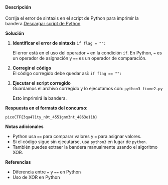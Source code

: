 #### Descripción

Corrija el error de sintaxis en el script de Python para imprimir la bandera.[Descargar script de Python](https://artifacts.picoctf.net/c/5/fixme2.py)

 **Solución**

1. **Identificar el error de sintaxis**
    `if flag = "":`
    
    El error está en el uso del operador `=` en la condición `if`. En Python, `=` es un operador de asignación y `==` es un operador de comparación.
    
2. **Corregir el código**  
    El código corregido debe quedar así:
    `if flag == "":`
    
3. **Ejecutar el script corregido**  
    Guardamos el archivo corregido y lo ejecutamos con:
    `python3 fixme2.py`
    
    Esto imprimirá la bandera.
    
**Respuesta en el formato del concurso:**

`picoCTF{3qu4l1ty_n0t_4551gnm3nt_4863e11b}` 

**Notas adicionales**

- Python usa `==` para comparar valores y `=` para asignar valores.
- Si el código sigue sin ejecutarse, usa `python3` en lugar de `python`.
- También puedes extraer la bandera manualmente usando el algoritmo XOR.


**Referencias**

- Diferencia entre `=` y `==` en Python
- Uso de XOR en Python
